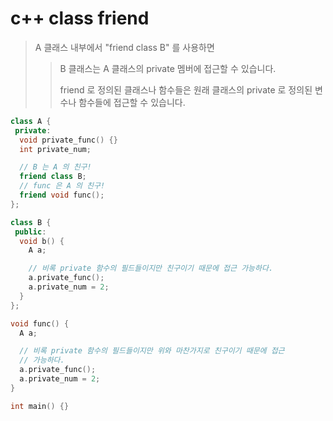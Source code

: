 # c++ class friend

> A 클래스 내부에서 "friend class B" 를 사용하면
>
> > B 클래스는 A 클래스의 private 멤버에 접근할 수 있습니다.
> >
> > friend 로 정의된 클래스나 함수들은 원래 클래스의 private 로 정의된 변수나 함수들에 접근할 수 있습니다.

```cpp
class A {
 private:
  void private_func() {}
  int private_num;

  // B 는 A 의 친구!
  friend class B;
  // func 은 A 의 친구!
  friend void func();
};

class B {
 public:
  void b() {
    A a;

    // 비록 private 함수의 필드들이지만 친구이기 때문에 접근 가능하다.
    a.private_func();
    a.private_num = 2;
  }
};

void func() {
  A a;

  // 비록 private 함수의 필드들이지만 위와 마찬가지로 친구이기 때문에 접근
  // 가능하다.
  a.private_func();
  a.private_num = 2;
}

int main() {}
```
